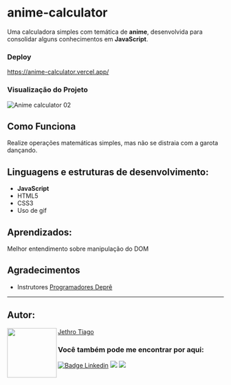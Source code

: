 ﻿# anime-calculator
Uma calculadora simples com temática de <strong>anime</strong>, desenvolvida para consolidar alguns conhecimentos em <strong>JavaScript</strong>.

### Deploy

https://anime-calculator.vercel.app/

### Visualização do Projeto

![Anime calculator 02](https://user-images.githubusercontent.com/103612874/204115275-68cdd698-7d30-4c66-9c13-7b35b480e2dd.jpg)

## Como Funciona

Realize operações matemáticas simples, mas não se distraia com a garota dançando.

## Linguagens e estruturas de desenvolvimento:

* <strong>JavaScript</strong>
* HTML5
* CSS3
* Uso de gif

## Aprendizados:

Melhor entendimento sobre manipulação do DOM

## Agradecimentos

* Instrutores [Programadores Deprê](https://programadoresdepre.com.br/)

---

<h2 id="autor" align="left">Autor:</h2>
  <img align="left" src="https://avatars.githubusercontent.com/u/103612874?v=4" width=115>
<a href="https://github.com/JethroTiago">Jethro Tiago</a>
<h3 align="left">Você também pode me encontrar por aqui:</h3>
<p align="left">
  <a href="https://www.linkedin.com/in/jethrotiago/"><img src="https://img.shields.io/badge/LinkedIn-0077B5?style=for-the-badge&logo=linkedin&logoColor=white" alt="Badge Linkedin" /></a>
  <a href="https://www.youtube.com/c/BEIRADAAVENTURA" target="_blank"><img src="https://img.shields.io/badge/YouTube-FF0000?style=for-the-badge&logo=youtube&logoColor=white" target="_blank"></a>
  <a href="https://instagram.com/jethrotiago" target="_blank"><img src="https://img.shields.io/badge/-Instagram-%23E4405F?style=for-the-badge&logo=instagram&logoColor=white" target="_blank"></a>
  <br>
